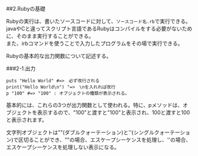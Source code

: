  
##2.Rubyの基礎

Rubyの実行は、書いたソースコードに対して、`ソースコード名.rb`で実行できる。javaやCと違ってスクリプト言語であるRubyはコンパイルをする必要がないために、そのまま実行することができる。  
また、irbコマンドを使うことで入力したプログラムをその場で実行できる。
  
Rubyの基本的な出力関数について記述する。  
  

###2-1.出力

    puts "Hello World" #=>　必ず改行される
    print("Hello World\n") "=>　\nを入れれば改行
    p "100" #=> "100" : オブジェクトの種類が表示される。

基本的には、これらの3つが出力関数として使われる。特に、pメソッドは、オブジェクトを表示するので、"100"と渡すと"100"と表示され、100と渡すと100と表示されます。

文字列オブジェクトは""(ダブルクォーテーション)と''(シングルクォーテーション)で区切ることができ、""の場合、エスケープシーケンスを処理し、''の場合、エスケープシーケンスを処理しない表示になる。

